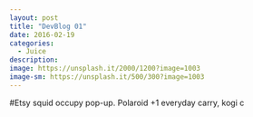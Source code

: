 ```yaml
---
layout: post
title: "DevBlog 01"
date: 2016-02-19
categories:
  - Juice
description:
image: https://unsplash.it/2000/1200?image=1003
image-sm: https://unsplash.it/500/300?image=1003
---
```

#Etsy squid occupy pop-up. Polaroid +1 everyday carry, kogi c
